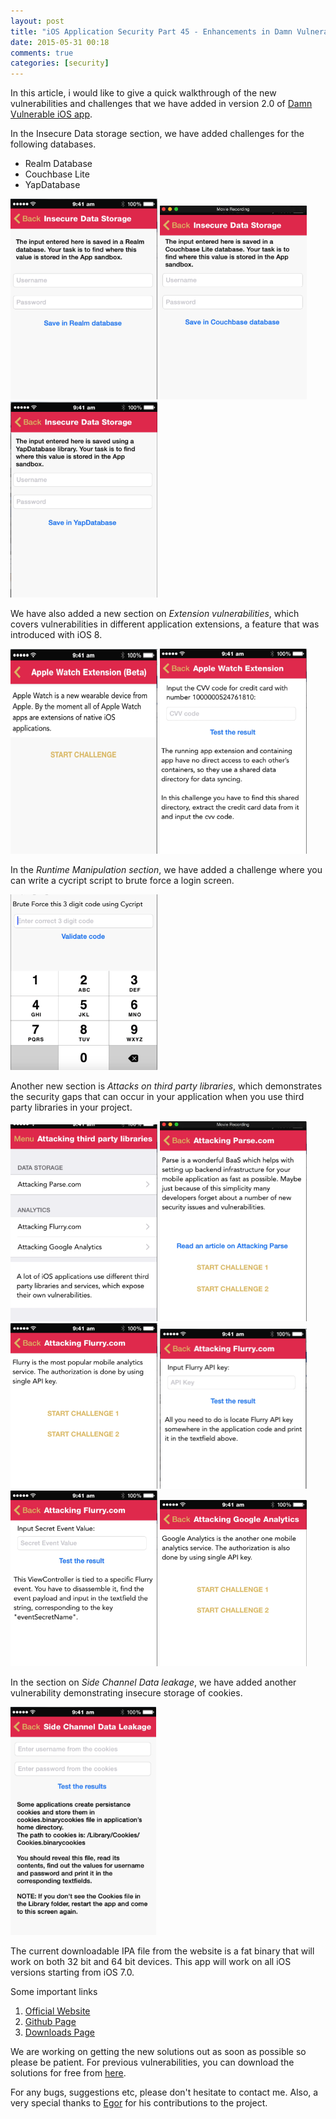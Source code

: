 ```yaml
---
layout: post
title: "iOS Application Security Part 45 - Enhancements in Damn Vulnerable iOS app version 2.0"
date: 2015-05-31 00:18
comments: true
categories: [security]
---
```


<p>In this article, i would like to give a quick walkthrough of the new vulnerabilities and challenges that we have added in version 2.0 of <a href="http://damnvulnerableiosapp.com">Damn Vulnerable iOS app</a>.</p>

<p>In the Insecure Data storage section, we have added challenges for the following databases.</p>

<ul>
	<li>Realm Database</li>
	<li>Couchbase Lite</li>
	<li>YapDatabase</li>
</ul>


<!-- more -->
<img src="/images/posts/ios45/1.png" width="235" height="321" alt="1">

<img src="/images/posts/ios45/2.png" width="235" height="310" alt="2">
<img src="/images/posts/ios45/3.png" width="235" height="314" alt="3">

<p>We have also added a new section on <i>Extension vulnerabilities</i>, which covers vulnerabilities in different application extensions, a feature that was introduced with iOS 8.</p>

<img src="/images/posts/ios45/4.png" width="235" height="328" alt="4">
<img src="/images/posts/ios45/5.png" width="235" height="328" alt="5">


<p>In the <i>Runtime Manipulation section</i>, we have added a challenge where you can write a cycript script to brute force a login screen.</p>
	
<img src="/images/posts/ios45/6.png" width="235" height="281" alt="6">

<p>Another new section is <i>Attacks on third party libraries</i>, which demonstrates the security gaps that can occur in your application when you use third party libraries in your project.</p>

<img src="/images/posts/ios45/7.png" width="235" height="315" alt="7">
<img src="/images/posts/ios45/8.png" width="235" height="320" alt="8">
<img src="/images/posts/ios45/9.png" width="235" height="265" alt="9">
<img src="/images/posts/ios45/10.png" width="235" height="256" alt="10">
<img src="/images/posts/ios45/11.png" width="235" height="281" alt="11">
<img src="/images/posts/ios45/12.png" width="235" height="266" alt="12">

<p>In the section on <i>Side Channel Data leakage</i>, we have added another vulnerability demonstrating insecure storage of cookies.</p>

<img src="/images/posts/ios45/13.png" width="233" height="365" alt="13">
	
<p>The current downloadable IPA file from the website is a fat binary that will work on both 32 bit and 64 bit devices. This app will work on all iOS versions starting from iOS 7.0.</p>
 


<p>Some important links</p>

<ol>
	<li><a href="http://damnvulnerableiosapp.com">Official Website</a></li>
	<li><a href="http://github.com/prateek147/DVIA">Github Page</a></li>
	<li><a href="http://damnvulnerableiosapp.com#downloads">Downloads Page</a></li>
</ol>

<p>We are working on getting the new solutions out as soon as possible so please be patient. For previous vulnerabilities, you can download the solutions for free from <a href="http://damnvulnerableiosapp.com#solutions">here</a>.</p>

<p>For any bugs, suggestions etc, please don't hesitate to contact me. Also, a very special thanks to <a href="http://twitter.com/igrekde">Egor</a> for his contributions to the project.</p>
